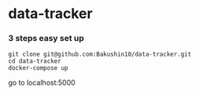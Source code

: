 
# data-tracker

### 3 steps easy set up 
    git clone git@github.com:Bakushin10/data-tracker.git
    cd data-tracker
    docker-compose up

go to localhost:5000


